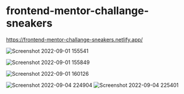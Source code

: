 # frontend-mentor-challange-sneakers
https://frontend-mentor-challange-sneakers.netlify.app/


![Screenshot 2022-09-01 155541](https://user-images.githubusercontent.com/100150429/187919117-8e6c6164-fbeb-45a9-bcdd-08744a1a6352.png)

![Screenshot 2022-09-01 155849](https://user-images.githubusercontent.com/100150429/187919557-1a76dd7f-f5c2-403c-adc7-b3e9e361aea0.png)

![Screenshot 2022-09-01 160126](https://user-images.githubusercontent.com/100150429/187920175-94fb9020-13f5-45b5-ac43-1a54040a9594.png)

![Screenshot 2022-09-04 224904](https://user-images.githubusercontent.com/100150429/188331211-661ef820-d545-48e0-9383-a62b87cd1279.png) <tab>   ![Screenshot 2022-09-04 225401](https://user-images.githubusercontent.com/100150429/188331215-51f0f811-de3b-4bdb-b1e9-04f8f52ee0a7.png)

